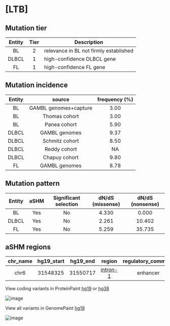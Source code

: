 # [LTB]

## Mutation tier

|Entity|Tier|Description                           |
|:------:|:----:|--------------------------------------|
|BL    |2   |relevance in BL not firmly established|
|DLBCL |1   |high-confidence DLBCL gene            |
|FL    |1   |high-confidence FL gene               |
## Mutation incidence

|Entity|source               |frequency (%)|
|:------:|:---------------------:|:-------------:|
|BL    |GAMBL genomes+capture|3.00         |
|BL    |Thomas cohort        |3.00         |
|BL    |Panea cohort         |5.90         |
|DLBCL |GAMBL genomes        |9.37         |
|DLBCL |Schmitz cohort       |8.50         |
|DLBCL |Reddy cohort         |  NA         |
|DLBCL |Chapuy cohort        |9.80         |
|FL    |GAMBL genomes        |8.78         |

## Mutation pattern

|Entity|aSHM|Significant selection|dN/dS (missense)|dN/dS (nonsense)|
|:------:|:----:|:---------------------:|:----------------:|:----------------:|
|BL    |Yes |No                   |4.330           | 0.000          |
|DLBCL |Yes |No                   |2.261           |10.402          |
|FL    |Yes |No                   |5.259           |35.735          |

## aSHM regions

|chr_name|hg19_start|hg19_end|region                                                                                        |regulatory_comment|
|:--------:|:----------:|:--------:|:----------------------------------------------------------------------------------------------:|:------------------:|
|chr6    |31548325  |31550717|[intron-1](https://genome.ucsc.edu/s/rdmorin/GAMBL%20hg19?position=chr6%3A31548325%2D31550717)|enhancer          |


View coding variants in ProteinPaint [hg19](https://www.bcgsc.ca/downloads/morinlab/GAMBL/test/genes/LTB_protein.html)  or [hg38](https://www.bcgsc.ca/downloads/morinlab/GAMBL/test/genes/LTB_protein_hg38.html)

![image](../../images/proteinpaint/LTB_NM_002341.svg)

View all variants in GenomePaint [hg19](https://www.bcgsc.ca/downloads/morinlab/GAMBL/test/genes/LTB.html)

![image](../../images/proteinpaint/LTB.svg)
